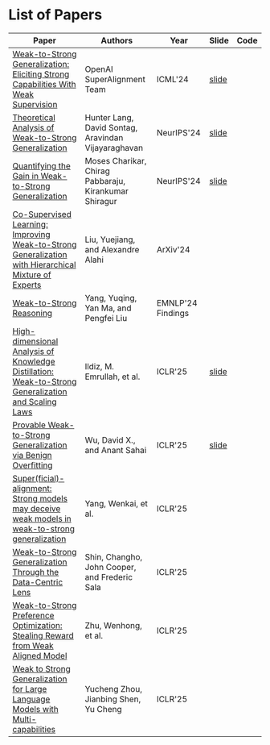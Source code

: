 # List of Papers
| Paper | Authors | Year | Slide | Code |
|--------------------------------------|--------|---------|-------|-------|
| [Weak-to-Strong Generalization: Eliciting Strong Capabilities With Weak Supervision](https://arxiv.org/abs/2312.09390) | OpenAI SuperAlignment Team | ICML'24 | [slide](<slides/Weak-to-Strong Generalization-Eliciting Strong Capabilities With Weak Supervision.pdf>) | |
| [Theoretical Analysis of Weak-to-Strong Generalization](https://arxiv.org/abs/2405.16043) | Hunter Lang, David Sontag, Aravindan Vijayaraghavan | NeurIPS'24 | [slide](<slides/Theoretical Analysis of Weak-to-Strong Generalization.pdf>) |  |
| [Quantifying the Gain in Weak-to-Strong Generalization](https://arxiv.org/abs/2405.15116) | Moses Charikar, Chirag Pabbaraju, Kirankumar Shiragur | NeurIPS'24 | [slide](<slides/Quantifying the Gain in Weak-to-Strong Generalization.pdf>) | |
| [Co-Supervised Learning: Improving Weak-to-Strong Generalization with Hierarchical Mixture of Experts](https://arxiv.org/abs/2402.15505) | Liu, Yuejiang, and Alexandre Alahi | ArXiv'24 |  |  |
| [Weak-to-Strong Reasoning](https://arxiv.org/abs/2407.13647) | Yang, Yuqing, Yan Ma, and Pengfei Liu | EMNLP'24 Findings |  |  |
| [High-dimensional Analysis of Knowledge Distillation: Weak-to-Strong Generalization and Scaling Laws](https://arxiv.org/abs/2410.18837) | Ildiz, M. Emrullah, et al. | ICLR'25 | [slide](<slides/High-dimensional Analysis of Knowledge Distillation Weak-to-Strong Generalization and Scaling Laws.pdf>) |  |
| [Provable Weak-to-Strong Generalization via Benign Overfitting](https://arxiv.org/abs/2410.04638) | Wu, David X., and Anant Sahai | ICLR'25 | [slide](<slides/Provable Weak-to-Strong Generalization via Benign Overfitting.pdf>) |  |
| [Super(ficial)-alignment: Strong models may deceive weak models in weak-to-strong generalization](https://arxiv.org/abs/2406.11431) | Yang, Wenkai, et al. | ICLR'25 |  |  |
| [Weak-to-Strong Generalization Through the Data-Centric Lens](https://arxiv.org/abs/2412.03881) | Shin, Changho, John Cooper, and Frederic Sala | ICLR'25 | |  |
| [Weak-to-Strong Preference Optimization: Stealing Reward from Weak Aligned Model](https://arxiv.org/abs/2410.18640) | Zhu, Wenhong, et al. | ICLR'25 | |  |
| [Weak to Strong Generalization for Large Language Models with Multi-capabilities](https://openreview.net/forum?id=N1vYivuSKq) | Yucheng Zhou, Jianbing Shen, Yu Cheng | ICLR'25| |  |
